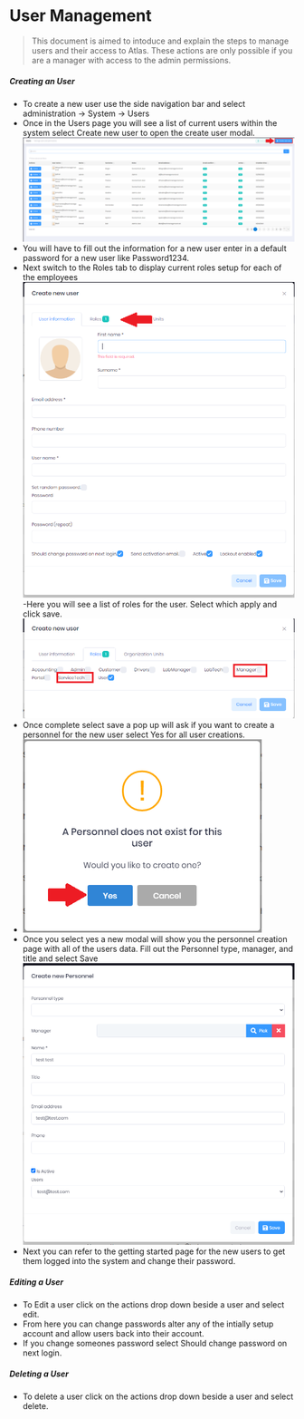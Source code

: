 # User Management

> This document is aimed to intoduce and explain the steps to manage users and their access to Atlas. These actions are only possible if you are a manager with access to the admin permissions.


##### Creating an User
- To create a new user use the side navigation bar and select administration -> System -> Users
- Once in the Users page you will see a list of current users within the system select Create new user to open the create user modal.
![userslist.PNG](../../images/userslist.PNG)
- You will have to fill out the information for a new user enter in a default password for a new user like Password1234.
- Next switch to the Roles tab to display current roles setup for each of the employees
![userinfo.PNG](../../images/userinfo.PNG)
-Here you will see a list of roles for the user. Select which apply and click save.
![userrole.PNG](../../images/userrole.PNG)
- Once complete select save a pop up will ask if you want to create a personnel for the new user select Yes for all user creations.
- ![userpersonnelpop.PNG](../../images/userpersonnelpop.PNG)
- Once you select yes a new modal will show you the personnel creation page with all of the users data. Fill out the Personnel type, manager, and title and select Save
![usercreatepersonnel.PNG](../../images/usercreatepersonnel.PNG)
- Next you can refer to the getting started page for the new users to get them logged into the system and change their password.

##### Editing a User
- To Edit a user click on the actions drop down beside a user and select edit.
- From here you can change passwords alter any of the intially setup account and allow users back into their account.
- If you change someones password select Should change password on next login.

##### Deleting a User
- To delete a user click on the actions drop down beside a user and select delete.

